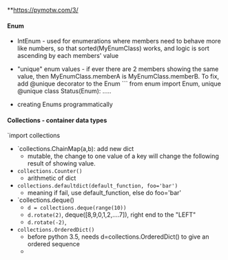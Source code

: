 **https://pymotw.com/3/

#### Enum
- IntEnum - used for enumerations where members need to behave more like numbers, so that sorted(MyEnumClass) works, and logic is sort ascending by each members' value
- "unique" enum values - if ever there are 2 members showing the same value, then MyEnumClass.memberA is MyEnumClass.memberB. 
	To fix, add @unique decorator to the Enum
		```
		from enum import Enum, unique
		@unique
		class Status(Enum):
			.....

- creating Enums programmatically


#### Collections - container data types
`import collections
- `collections.ChainMap(a,b): add new dict
	- mutable, the change to one value of a key will change the following result of showing value.
- `collections.Counter()`
	- arithmetic of dict
- `collections.defaultdict(default_function, foo='bar')`
	- meaning if fail, use default_function, else do foo='bar'
- `collections.deque()
	- `d = collections.deque(range(10))`
	- `d.rotate(2)`, deque([8,9,0,1,2,....7]), right end to the "LEFT"
	- `d.rotate(-2)`, 
- `collections.OrderedDict()`
	- before python 3.5, needs d=collections.OrderedDict() to give an ordered sequence
	- 
